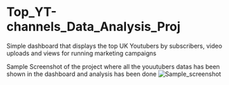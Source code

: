 # Top_YT-channels_Data_Analysis_Proj
Simple dashboard that displays the top UK Youtubers by subscribers, video uploads and views for running marketing campaigns 

Sample Screenshot of the project where all the youutubers datas has been shown in the dashboard and analysis has been done
![Sample_screenshot](https://github.com/Akku1728/Top_YT-channels_Data_Analysis_Proj/assets/101557669/e661d39f-2d86-470b-8e7f-c958e93665a0)
